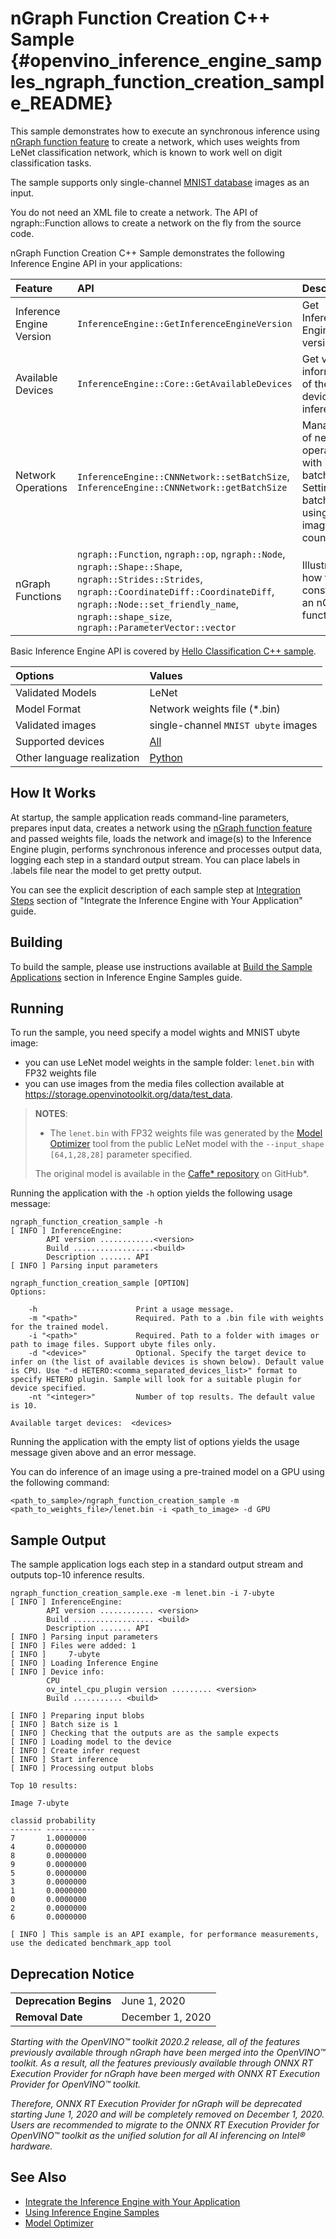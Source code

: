 # nGraph Function Creation C++ Sample {#openvino_inference_engine_samples_ngraph_function_creation_sample_README}

This sample demonstrates how to execute an synchronous inference using [nGraph function feature](../../../docs/nGraph_DG/build_function.md) to create a network, which uses weights from LeNet classification network, which is known to work well on digit classification tasks.

The sample supports only single-channel [MNIST database](http://yann.lecun.com/exdb/mnist) images as an input.

You do not need an XML file to create a network. The API of ngraph::Function allows to create a network on the fly from the source code.

nGraph Function Creation C++ Sample demonstrates the following Inference Engine API in your applications:

| Feature    | API  | Description |
|:---        |:---  |:---
|Inference Engine Version| `InferenceEngine::GetInferenceEngineVersion` | Get Inference Engine API version
|Available Devices|`InferenceEngine::Core::GetAvailableDevices`| Get version information of the devices for inference
| Network Operations | `InferenceEngine::CNNNetwork::setBatchSize`, `InferenceEngine::CNNNetwork::getBatchSize` |  Managing of network, operate with its batch size. Setting batch size using input image count.
|nGraph Functions| `ngraph::Function`, `ngraph::op`, `ngraph::Node`, `ngraph::Shape::Shape`, `ngraph::Strides::Strides`, `ngraph::CoordinateDiff::CoordinateDiff`, `ngraph::Node::set_friendly_name`, `ngraph::shape_size`, `ngraph::ParameterVector::vector`  |  Illustrates how to construct an nGraph function

Basic Inference Engine API is covered by [Hello Classification C++ sample](../hello_classification/README.md).

| Options  | Values |
|:---                              |:---
| Validated Models                 | LeNet
| Model Format                     | Network weights file (\*.bin)
| Validated images                 | single-channel `MNIST ubyte` images
| Supported devices                | [All](../../../docs/IE_DG/supported_plugins/Supported_Devices.md) |
| Other language realization       | [Python](../../../samples/python/ngraph_function_creation_sample/README.md) |

## How It Works

At startup, the sample application reads command-line parameters, prepares input data, creates a network using the [nGraph function feature](../../../docs/nGraph_DG/build_function.md) and passed weights file, loads the network and image(s) to the Inference Engine plugin, performs synchronous inference and processes output data, logging each step in a standard output stream. You can place labels in .labels file near the model to get pretty output.

You can see the explicit description of each sample step at [Integration Steps](../../../docs/IE_DG/Integrate_with_customer_application_new_API.md) section of "Integrate the Inference Engine with Your Application" guide.

## Building

To build the sample, please use instructions available at [Build the Sample Applications](../../../docs/IE_DG/Samples_Overview.md) section in Inference Engine Samples guide.

## Running

To run the sample, you need specify a model wights and MNIST ubyte image:

- you can use LeNet model weights in the sample folder: `lenet.bin` with FP32 weights file
- you can use images from the media files collection available at https://storage.openvinotoolkit.org/data/test_data.

> **NOTES**:
>
> - The `lenet.bin` with FP32 weights file was generated by the [Model Optimizer](../../../docs/MO_DG/Deep_Learning_Model_Optimizer_DevGuide.md) tool from the public LeNet model with the `--input_shape [64,1,28,28]` parameter specified.
>
> The original model is available in the [Caffe* repository](https://github.com/BVLC/caffe/tree/master/examples/mnist) on GitHub\*.

Running the application with the `-h` option yields the following usage message:

```
ngraph_function_creation_sample -h
[ INFO ] InferenceEngine:
        API version ............<version>
        Build ..................<build>
        Description ....... API
[ INFO ] Parsing input parameters

ngraph_function_creation_sample [OPTION]
Options:

    -h                      Print a usage message.
    -m "<path>"             Required. Path to a .bin file with weights for the trained model.
    -i "<path>"             Required. Path to a folder with images or path to image files. Support ubyte files only.
    -d "<device>"           Optional. Specify the target device to infer on (the list of available devices is shown below). Default value is CPU. Use "-d HETERO:<comma_separated_devices_list>" format to specify HETERO plugin. Sample will look for a suitable plugin for device specified.
    -nt "<integer>"         Number of top results. The default value is 10.

Available target devices:  <devices>

```

Running the application with the empty list of options yields the usage message given above and an error message.

You can do inference of an image using a pre-trained model on a GPU using the following command:

```
<path_to_sample>/ngraph_function_creation_sample -m <path_to_weights_file>/lenet.bin -i <path_to_image> -d GPU
```

## Sample Output

The sample application logs each step in a standard output stream and outputs top-10 inference results.

```
ngraph_function_creation_sample.exe -m lenet.bin -i 7-ubyte
[ INFO ] InferenceEngine:
        API version ............ <version>
        Build .................. <build>
        Description ....... API
[ INFO ] Parsing input parameters
[ INFO ] Files were added: 1
[ INFO ]     7-ubyte
[ INFO ] Loading Inference Engine
[ INFO ] Device info:
        CPU
        ov_intel_cpu_plugin version ......... <version>
        Build ........... <build>

[ INFO ] Preparing input blobs
[ INFO ] Batch size is 1
[ INFO ] Checking that the outputs are as the sample expects
[ INFO ] Loading model to the device
[ INFO ] Create infer request
[ INFO ] Start inference
[ INFO ] Processing output blobs

Top 10 results:

Image 7-ubyte

classid probability
------- -----------
7       1.0000000
4       0.0000000
8       0.0000000
9       0.0000000
5       0.0000000
3       0.0000000
1       0.0000000
0       0.0000000
2       0.0000000
6       0.0000000

[ INFO ] This sample is an API example, for performance measurements, use the dedicated benchmark_app tool

```

## Deprecation Notice

<table>
  <tr>
    <td><strong>Deprecation Begins</strong></td>
    <td>June 1, 2020</td>
  </tr>
  <tr>
    <td><strong>Removal Date</strong></td>
    <td>December 1, 2020</td>
  </tr>
</table>

*Starting with the OpenVINO™ toolkit 2020.2 release, all of the features previously available through nGraph have been merged into the OpenVINO™ toolkit. As a result, all the features previously available through ONNX RT Execution Provider for nGraph have been merged with ONNX RT Execution Provider for OpenVINO™ toolkit.*

*Therefore, ONNX RT Execution Provider for nGraph will be deprecated starting June 1, 2020 and will be completely removed on December 1, 2020. Users are recommended to migrate to the ONNX RT Execution Provider for OpenVINO™ toolkit as the unified solution for all AI inferencing on Intel® hardware.*

## See Also

- [Integrate the Inference Engine with Your Application](../../../docs/IE_DG/Integrate_with_customer_application_new_API.md)
- [Using Inference Engine Samples](../../../docs/IE_DG/Samples_Overview.md)
- [Model Optimizer](../../../docs/MO_DG/Deep_Learning_Model_Optimizer_DevGuide.md)
